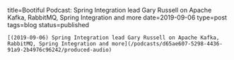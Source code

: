 
title=Bootiful Podcast: Spring Integration lead Gary Russell on Apache Kafka, RabbitMQ, Spring Integration and more
date=2019-09-06
type=post
tags=blog
status=published
~~~~~~
[(2019-09-06) Spring Integration lead Gary Russell on Apache Kafka, RabbitMQ, Spring Integration and more](/podcasts/d65ae607-5298-4436-91a9-2b4976c96242/produced-audio) 
            